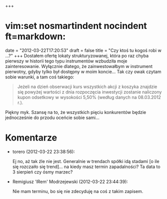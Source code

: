 +++
# vim:set nosmartindent nocindent ft=markdown:
date = "2012-03-22T17:20:53"
draft = false
title = "Czy ktoś tu kogoś robi w …?"
+++
Dostałem ofertę lokaty strukturyzowanej, która po raz chyba pierwszy w
historii tego typu instrumentów wzbudziła moje zainteresowanie. Wyłącznie
dlatego, że zainwestowałbym w instrument pierwotny, gdyby tylko był dostępny w
moim koncie… Tak czy owak czytam sobie warunki, a tam coś takiego:

> Jeżeli na dzień obserwacji kurs wszystkich akcji z koszyka znajdzie się
powyżej wartości z dnia rozpoczęcia inwestycji zostanie naliczony kupon
odsetkowy w wysokości 5,50% (według danych na 08.03.2012 r.).

Piękny myk. Szansę na to, że wszystkich pięciu konkurentów będzie jednocześnie
do przodu oceńcie sobie sami...

# Komentarze

* torero (2012-03-22 23:38:56): <p>Ej no, aż tak źle nie jest. Generalnie w
  trendach spółki idą stadami [o ile się rozczaiło się trend]... na kiedy masz
  termin zapadalności? Ta data to 3 sierpień czy ósmy marzec?</p>
* Remigiusz 'lRem' Modrzejewski (2012-03-22 23:44:39): <p>Nie mam terminu, bo
  się nie zdecyduję na coś z takim zapisem.</p>
